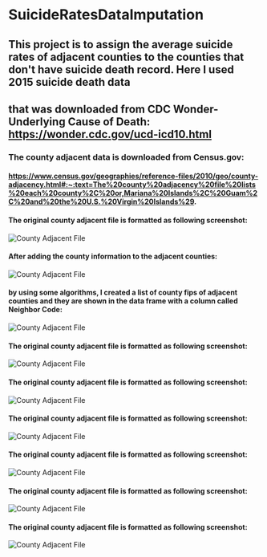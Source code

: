 # SuicideRatesDataImputation
## This project is to assign the average suicide rates of adjacent counties to the counties that don't have suicide death record. Here I used 2015 suicide death data 
## that was downloaded from CDC Wonder- Underlying Cause of Death: https://wonder.cdc.gov/ucd-icd10.html

### The county adjacent data is downloaded from Census.gov: 
#### https://www.census.gov/geographies/reference-files/2010/geo/county-adjacency.html#:~:text=The%20county%20adjacency%20file%20lists%20each%20county%2C%20or,Mariana%20Islands%2C%20Guam%2C%20and%20the%20U.S.%20Virgin%20Islands%29.

#### The original county adjacent file is formatted as following screenshot: 
<img src="https://github.com/Wenhuan2516/SuicideRatesDataImputation/blob/main/step1.png" alt="County Adjacent File" title="County Adjacent File">

#### After adding the county information to the adjacent counties: 
<img src="https://github.com/Wenhuan2516/SuicideRatesDataImputation/blob/main/step2.png" alt="County Adjacent File" title="County Adjacent File">

#### by using some algorithms, I created a list of county fips of adjacent counties and they are shown in the data frame with a column called Neighbor Code: 
<img src="https://github.com/Wenhuan2516/SuicideRatesDataImputation/blob/main/step3.png" alt="County Adjacent File" title="County Adjacent File">

#### The original county adjacent file is formatted as following screenshot: 
<img src="https://github.com/Wenhuan2516/SuicideRatesDataImputation/blob/main/step4.png" alt="County Adjacent File" title="County Adjacent File">

#### The original county adjacent file is formatted as following screenshot: 
<img src="https://github.com/Wenhuan2516/SuicideRatesDataImputation/blob/main/suicide_15.png" alt="County Adjacent File" title="County Adjacent File">

#### The original county adjacent file is formatted as following screenshot: 
<img src="https://github.com/Wenhuan2516/SuicideRatesDataImputation/blob/main/step5.png" alt="County Adjacent File" title="County Adjacent File">

#### The original county adjacent file is formatted as following screenshot: 
<img src="https://github.com/Wenhuan2516/SuicideRatesDataImputation/blob/main/step6.png" alt="County Adjacent File" title="County Adjacent File">

#### The original county adjacent file is formatted as following screenshot: 
<img src="https://github.com/Wenhuan2516/SuicideRatesDataImputation/blob/main/step7.png" alt="County Adjacent File" title="County Adjacent File">

#### The original county adjacent file is formatted as following screenshot: 
<img src="https://github.com/Wenhuan2516/SuicideRatesDataImputation/blob/main/step8.png" alt="County Adjacent File" title="County Adjacent File">
